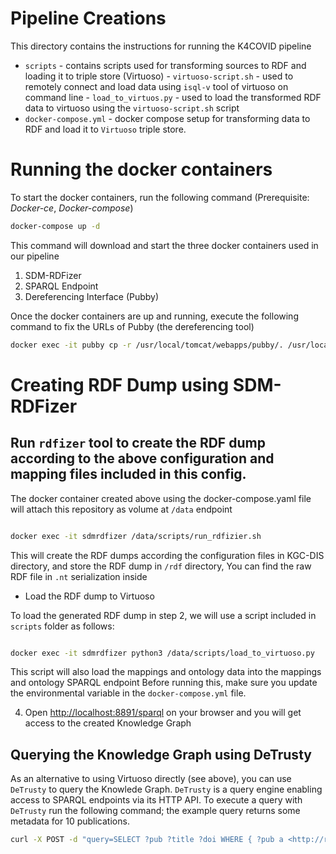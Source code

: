 # Pipeline Creations

This directory contains the instructions for running the K4COVID pipeline

- `scripts` - contains scripts used for transforming sources to RDF and loading it to triple store (Virtuoso)
      - `virtuoso-script.sh`  - used to remotely connect and load data using `isql-v` tool of virtuoso on command line
      - `load_to_virtuos.py` - used to load the transformed RDF data to virtuoso using the `virtuoso-script.sh` script
- `docker-compose.yml` - docker compose setup for transforming data to RDF and load it to `Virtuoso` triple store.

# Running the docker containers
To start the docker containers, run the following command
(Prerequisite: *Docker-ce*, *Docker-compose*)
```bash
docker-compose up -d
```
This command will download and start the three docker containers used in our pipeline
1) SDM-RDFizer
2) SPARQL Endpoint
3) Dereferencing Interface (Pubby)

Once the docker containers are up and running, execute the following command to fix the URLs of Pubby (the dereferencing tool)
```bash
docker exec -it pubby cp -r /usr/local/tomcat/webapps/pubby/. /usr/local/tomcat/webapps/ROOT/

```

# Creating RDF Dump using SDM-RDFizer

## Run `rdfizer` tool to create the RDF dump according to the above configuration and mapping files included in this config.

The docker container created above using the docker-compose.yaml file will attach this repository as volume at `/data` endpoint

```bash

docker exec -it sdmrdfizer /data/scripts/run_rdfizier.sh

```

This will create the RDF dumps according the configuration files in KGC-DIS directory, and store the RDF dump in `/rdf` directory, 
You can find the raw RDF file in `.nt` serialization inside 

- Load the RDF dump to Virtuoso


To load the generated RDF dump in step 2, we will use a script included in `scripts` folder as follows:

```bash

docker exec -it sdmrdfizer python3 /data/scripts/load_to_virtuoso.py

```
This script will also load the mappings and ontology data into the mappings and ontology SPARQL endpoint
Before running this, make sure you update the environmental variable in the `docker-compose.yml` file.



4. Open [http://localhost:8891/sparql](http://localhost:8891/sparql) on your browser and you will get access to the created Knowledge Graph

## Querying the Knowledge Graph using DeTrusty

As an alternative to using Virtuoso directly (see above), you can use `DeTrusty` to query the Knowlede Graph.
`DeTrusty` is a query engine enabling access to SPARQL endpoints via its HTTP API.
To execute a query with `DeTrusty` run the following command; the example query returns some metadata for 10 publications.

```bash
curl -X POST -d "query=SELECT ?pub ?title ?doi WHERE { ?pub a <http://research.tib.eu/covid-19/vocab/Publication> . ?pub <http://research.tib.eu/covid-19/vocab/year> ?year . ?pub <http://research.tib.eu/covid-19/vocab/title> ?title . ?pub <http://research.tib.eu/covid-19/vocab/doi> ?doi . } LIMIT 10" localhost:5000/sparql
```



